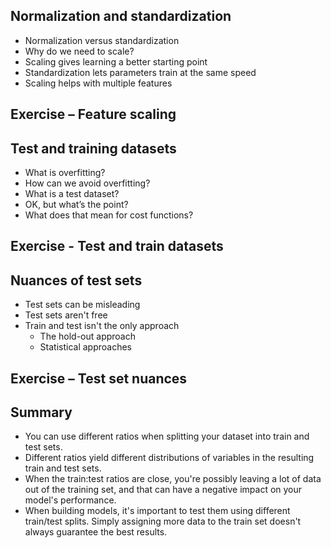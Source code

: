 ## Normalization and standardization
  - Normalization versus standardization
  - Why do we need to scale?
  - Scaling gives learning a better starting point
  - Standardization lets parameters train at the same speed
  - Scaling helps with multiple features
## Exercise – Feature scaling
## Test and training datasets
  - What is overfitting?
  - How can we avoid overfitting?
  - What is a test dataset?
  - OK, but what’s the point?
  - What does that mean for cost functions?
## Exercise - Test and train datasets
## Nuances of test sets
  - Test sets can be misleading
  - Test sets aren't free
  - Train and test isn't the only approach
    - The hold-out approach
    - Statistical approaches
## Exercise – Test set nuances
## Summary
  - You can use different ratios when splitting your dataset into train and test sets.
  - Different ratios yield different distributions of variables in the resulting train and test sets.
  - When the train:test ratios are close, you're possibly leaving a lot of data out of the training set, and that can have a negative impact on your model's performance.
  - When building models, it's important to test them using different train/test splits. Simply assigning more data to the train set doesn't always guarantee the best results.